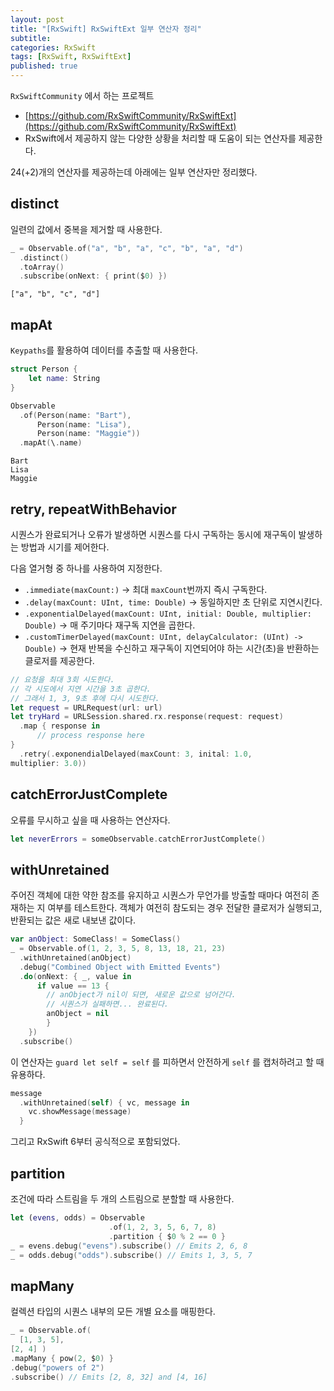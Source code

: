 ```yaml
---
layout: post
title: "[RxSwift] RxSwiftExt 일부 연산자 정리"
subtitle:
categories: RxSwift
tags: [RxSwift, RxSwiftExt]
published: true
---
```


`RxSwiftCommunity` 에서 하는 프로젝트
- [https://github.com/RxSwiftCommunity/RxSwiftExt](https://github.com/RxSwiftCommunity/RxSwiftExt)
- RxSwift에서 제공하지 않는 다양한 상황을 처리할 때 도움이 되는 연산자를 제공한다.

24(+2)개의 연산자를 제공하는데 아래에는 일부 연산자만 정리했다.

## distinct

일련의 값에서 중복을 제거할 때 사용한다.

```swift
_ = Observable.of("a", "b", "a", "c", "b", "a", "d")
  .distinct()
  .toArray()
  .subscribe(onNext: { print($0) })
```

```
["a", "b", "c", "d"]
```

## mapAt

`Keypaths`를 활용하여 데이터를 추출할 때 사용한다.

```swift
struct Person {
    let name: String
}

Observable
  .of(Person(name: "Bart"),
      Person(name: "Lisa"),
      Person(name: "Maggie"))
  .mapAt(\.name)
```

```
Bart
Lisa
Maggie
```

## retry, repeatWithBehavior

시퀀스가 완료되거나 오류가 발생하면 시퀀스를 다시 구독하는 동시에 재구독이 발생하는 방법과 시기를 제어한다.

다음 열거형 중 하나를 사용하여 지정한다.
  - `.immediate(maxCount:)` → 최대 `maxCount`번까지 즉시 구독한다.
  - `.delay(maxCount: UInt, time: Double)` → 동일하지만 초 단위로 지연시킨다.
  - `.exponentialDelayed(maxCount: UInt, initial: Double, multiplier: Double)` → 매 주기마다 재구독 지연을 곱한다.
  - `.customTimerDelayed(maxCount: UInt, delayCalculator: (UInt) -> Double)` → 현재 반복을 수신하고 재구독이 지연되어야 하는 시간(초)을 반환하는 클로저를 제공한다.

```swift
// 요청을 최대 3회 시도한다.
// 각 시도에서 지연 시간을 3초 곱한다.
// 그래서 1, 3, 9초 후에 다시 시도한다.
let request = URLRequest(url: url)
let tryHard = URLSession.shared.rx.response(request: request)
  .map { response in
      // process response here
}
  .retry(.exponendialDelayed(maxCount: 3, inital: 1.0,
multiplier: 3.0))
```

## catchErrorJustComplete

오류를 무시하고 싶을 때 사용하는 연산자다.

```swift
let neverErrors = someObservable.catchErrorJustComplete()
```

## withUnretained

주어진 객체에 대한 약한 참조를 유지하고 시퀀스가 무언가를 방출할 때마다 여전히 존재하는 지 여부를 테스트한다. 객체가 여전히 참도되는 경우 전달한 클로저가 실행되고, 반환되는 값은 새로 내보낸 값이다.

```swift
var anObject: SomeClass! = SomeClass()
_ = Observable.of(1, 2, 3, 5, 8, 13, 18, 21, 23)
  .withUnretained(anObject)
  .debug("Combined Object with Emitted Events")
  .do(onNext: { _, value in
      if value == 13 {
        // anObject가 nil이 되면, 새로운 값으로 넘어간다.
        // 시퀀스가 실패하면... 완료된다.
        anObject = nil
        }
    })
  .subscribe()
```

이 연산자는 `guard let self = self` 를 피하면서 안전하게 `self` 를 캡처하려고 할 때 유용하다.

```swift
message
  .withUnretained(self) { vc, message in
    vc.showMessage(message)
  }
```

그리고 RxSwift 6부터 공식적으로 포함되었다. 

## partition

조건에 따라 스트림을 두 개의 스트림으로 분할할 때 사용한다.

```swift
let (evens, odds) = Observable
                      .of(1, 2, 3, 5, 6, 7, 8)
                      .partition { $0 % 2 == 0 }
_ = evens.debug("evens").subscribe() // Emits 2, 6, 8
_ = odds.debug("odds").subscribe() // Emits 1, 3, 5, 7
```

## mapMany

컬렉션 타입의 시퀀스 내부의 모든 개별 요소를 매핑한다.

```swift
_ = Observable.of(
  [1, 3, 5],
[2, 4] )
.mapMany { pow(2, $0) }
.debug("powers of 2")
.subscribe() // Emits [2, 8, 32] and [4, 16]
```